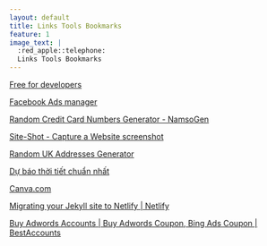 ```yaml
---
layout: default
title: Links Tools Bookmarks
feature: 1
image_text: |
  :red_apple::telephone:
  Links Tools Bookmarks
---
```


[Free for developers](https://free-for.dev/#/)

[Facebook Ads manager](https://www.facebook.com/business/tools/ads-manager)

[Random Credit Card Numbers Generator - NamsoGen](https://namso-gen.com)

[Site-Shot - Capture a Website screenshot](https://www.site-shot.com)

[Random UK Addresses Generator](https://www.doogal.co.uk/RandomAddresses.php)

[Dự báo thời tiết chuẩn nhất](https://darksky.net/forecast/10.997,106.671/us12/en)

[Canva.com](https://www.canva.com)

[Migrating your Jekyll site to Netlify | Netlify](https://www.netlify.com/blog/2017/05/11/migrating-your-jekyll-site-to-netlify/)

[Buy Adwords Accounts | Buy Adwords Coupon, Bing Ads Coupon | BestAccounts](https://bestaccounts.net)

<style>
  h2 + p { margin-top: -1.2em; font-size: .8em; }
  article ul { list-style: square; }
</style>
